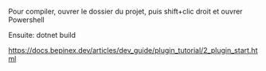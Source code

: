 Pour compiler, ouvrer le dossier du projet, puis shift+clic droit et ouvrer Powershell

Ensuite: dotnet build

https://docs.bepinex.dev/articles/dev_guide/plugin_tutorial/2_plugin_start.html